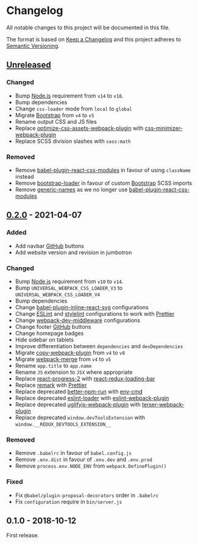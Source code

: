 # Changelog

All notable changes to this project will be documented in this file.

The format is based on [Keep a Changelog](http://keepachangelog.com/en/1.0.0/)
and this project adheres to [Semantic Versioning](http://semver.org/spec/v2.0.0.html).

## [Unreleased]

### Changed

- Bump [Node.js] requirement from `v14` to `v18`.
- Bump dependencies
- Change `css-loader` mode from `local` to `global`
- Migrate [Bootstrap] from `v4` to `v5`
- Rename output CSS and JS files
- Replace [optimize-css-assets-webpack-plugin] with [css-minimizer-webpack-plugin]
- Replace SCSS division slashes with `sass:math`

### Removed

- Remove [babel-plugin-react-css-modules] in favour of using `className` instead
- Remove [bootstrap-loader] in favour of custom [Bootstrap] SCSS imports
- Remove [generic-names] as we no longer use [babel-plugin-react-css-modules]

## [0.2.0] - 2021-04-07

### Added

- Add navbar [GitHub] buttons
- Add website version and revision in jumbotron

### Changed

- Bump [Node.js] requirement from `v10` to `v14`.
- Bump `UNIVERSAL_WEBPACK_CSS_LOADER_V3` to `UNIVERSAL_WEBPACK_CSS_LOADER_V4`
- Bump dependencies
- Change [babel-plugin-inline-react-svg] configurations
- Change [ESLint] and [stylelint] configurations to work with [Prettier]
- Change [webpack-dev-middleware] configurations
- Change footer [GitHub] buttons
- Change homepage badges
- Hide sidebar on tablets
- Improve differentiation between `dependencies` and `devDependencies`
- Migrate [copy-webpack-plugin] from `v4` to `v8`
- Migrate [webpack-merge] from `v4` to `v5`
- Rename `app.title` to `app.name`
- Rename `JS` extension to `JSX` where appropriate
- Replace [react-progress-2] with [react-redux-loading-bar]
- Replace [remark] with [Prettier]
- Replace deprecated [better-npm-run] with [env-cmd]
- Replace deprecated [eslint-loader] with [eslint-webpack-plugin]
- Replace deprecated [uglifyjs-webpack-plugin] with [terser-webpack-plugin]
- Replace deprecated `window.devToolsExtension` with `window.__REDUX_DEVTOOLS_EXTENSION__`

### Removed

- Remove `.babelrc` in favour of `babel.config.js`
- Remove `.env.dist` in favour of `.env.dev` and `.env.prod`
- Remove `process.env.NODE_ENV` from `webpack.DefinePlugin()`

### Fixed

- Fix `@babel/plugin-proposal-decorators` order in `.babelrc`
- Fix `configuration` require in `bin/server.js`

## 0.1.0 - 2018-10-12

First release.

[0.2.0]: https://github.com/victorpopkov/universal-redux/compare/v0.1.0...v0.2.0
[babel-plugin-inline-react-svg]: https://github.com/airbnb/babel-plugin-inline-react-svg
[babel-plugin-react-css-modules]: https://github.com/gajus/babel-plugin-react-css-modules
[better-npm-run]: https://github.com/benoror/better-npm-run
[bootstrap-loader]: https://github.com/shakacode/bootstrap-loader
[bootstrap]: https://getbootstrap.com/
[copy-webpack-plugin]: https://github.com/webpack-contrib/copy-webpack-plugin
[css-minimizer-webpack-plugin]: https://github.com/webpack-contrib/css-minimizer-webpack-plugin
[env-cmd]: https://github.com/toddbluhm/env-cmd
[eslint-loader]: https://github.com/webpack-contrib/eslint-loader
[eslint-webpack-plugin]: https://github.com/webpack-contrib/eslint-webpack-plugin
[eslint]: https://eslint.org/
[generic-names]: https://github.com/css-modules/generic-names
[github actions]: https://github.com/features/actions
[github]: https://github.com/
[node.js]: https://nodejs.org/en
[optimize-css-assets-webpack-plugin]: https://github.com/NMFR/optimize-css-assets-webpack-plugin
[prettier]: https://prettier.io/
[react-progress-2]: https://github.com/milworm/react-progress-2
[react-redux-loading-bar]: https://github.com/mironov/react-redux-loading-bar
[remark]: https://remark.js.org/
[stylelint]: https://stylelint.io/
[terser-webpack-plugin]: https://github.com/webpack-contrib/terser-webpack-plugin
[travis ci]: https://travis-ci.org/
[uglifyjs-webpack-plugin]: https://github.com/webpack-contrib/uglifyjs-webpack-plugin
[unreleased]: https://github.com/victorpopkov/universal-redux/compare/v0.2.0...HEAD
[webpack-dev-middleware]: https://github.com/webpack/webpack-dev-middleware
[webpack-merge]: https://github.com/survivejs/webpack-merge
[webpack]: https://webpack.js.org/
